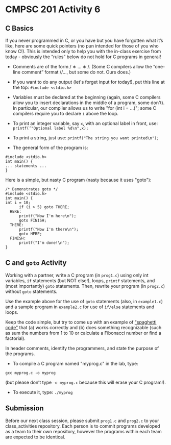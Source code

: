 # CMPSC 201 Activity 6

## C Basics

If you never programmed in C, or you have but you have forgotten what it’s like, here are some quick pointers (no pun intended for those of you who know C!). This is intended only to help you with the in-class exercise from today - obviously the “rules” below do not hold for C programs in general!

- Comments are of the form / ∗ ... ∗ /. (Some C compilers allow the “one-line comment” format //..., but some do not. Ours does.)

- If you want to do any output (let's forget input for today!), put this line at the top: `#include <stdio.h>`

- Variables must be declared at the beginning (again, some C compilers allow you to insert declarations in the middle of a program, some don't). In particular, our compiler allows us to write "for (int i = ...)"; some C compilers require you to declare `i` above the loop.

- To print an integer variable, say `x`, with an optional label in front, use: `printf(‘"Optional label %d\n",x);`

- To print a string, just use:
`printf("The string you want printed\n");`

- The general form of the program is: 
```
#include <stdio.h>
int main() {
... statements ...
}
```

Here is a simple, but nasty C program (nasty because it uses "goto"):

```
/* Demonstrates goto */ 
#include <stdio.h>
int main() {
int i = 10;
      if (i > 5) goto THERE;
  HERE:
      printf("Now I'm here\n");
      goto FINISH;
  THERE:
      printf("Now I'm there\n");
      goto HERE;
  FINISH:
      printf("I'm done!\n");
}
```

## C and `goto` Activity

Working with a partner, write a C program (in `prog1.c`) using only int variables, `if` statements (but NOT else!), loops, `printf` statements, and (most importantly) `goto` statements. Then, rewrite your program (in `prog2.c`) without `goto` statements.

Use the example above for the use of `goto` statements (also, in `example1.c`) and a sample program in `example2.c` for use of `if/else` statements and loops. 

Keep the code simple, but try to come up with an example of ["spaghetti code"](https://en.wikipedia.org/wiki/Spaghetti_code) that (a) works correctly and (b) does something recognizable (such as sum the numbers from 1 to 10 or calculate a Fibonacci number or find a factorial).

In header comments, identify the programmers, and state the purpose of the programs.

- To compile a C program named "myprog.c" in the lab, type:

`gcc myprog.c -o myprog`

(but please don’t type `-o myprog.c` because this will erase your C program!).

- To execute it, type: `./myprog`

## Submission

Before our next class session, please submit `prog1.c` and `prog2.c` to your class_activities repository. Each person is to
commit programs developed as a team to their own repository, however the programs within each team are expected to be identical.
      